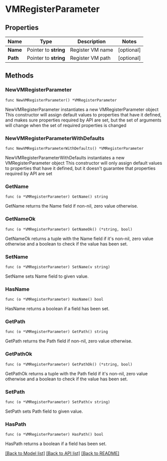 # VMRegisterParameter

## Properties

Name | Type | Description | Notes
------------ | ------------- | ------------- | -------------
**Name** | Pointer to **string** | Register VM name | [optional]
**Path** | Pointer to **string** | Register VM path | [optional]

## Methods

### NewVMRegisterParameter

`func NewVMRegisterParameter() *VMRegisterParameter`

NewVMRegisterParameter instantiates a new VMRegisterParameter object
This constructor will assign default values to properties that have it defined,
and makes sure properties required by API are set, but the set of arguments
will change when the set of required properties is changed

### NewVMRegisterParameterWithDefaults

`func NewVMRegisterParameterWithDefaults() *VMRegisterParameter`

NewVMRegisterParameterWithDefaults instantiates a new VMRegisterParameter object
This constructor will only assign default values to properties that have it defined,
but it doesn't guarantee that properties required by API are set

### GetName

`func (o *VMRegisterParameter) GetName() string`

GetName returns the Name field if non-nil, zero value otherwise.

### GetNameOk

`func (o *VMRegisterParameter) GetNameOk() (*string, bool)`

GetNameOk returns a tuple with the Name field if it's non-nil, zero value otherwise
and a boolean to check if the value has been set.

### SetName

`func (o *VMRegisterParameter) SetName(v string)`

SetName sets Name field to given value.

### HasName

`func (o *VMRegisterParameter) HasName() bool`

HasName returns a boolean if a field has been set.

### GetPath

`func (o *VMRegisterParameter) GetPath() string`

GetPath returns the Path field if non-nil, zero value otherwise.

### GetPathOk

`func (o *VMRegisterParameter) GetPathOk() (*string, bool)`

GetPathOk returns a tuple with the Path field if it's non-nil, zero value otherwise
and a boolean to check if the value has been set.

### SetPath

`func (o *VMRegisterParameter) SetPath(v string)`

SetPath sets Path field to given value.

### HasPath

`func (o *VMRegisterParameter) HasPath() bool`

HasPath returns a boolean if a field has been set.

[[Back to Model list]](../README.md#documentation-for-models) [[Back to API list]](../README.md#documentation-for-api-endpoints) [[Back to README]](../README.md)
